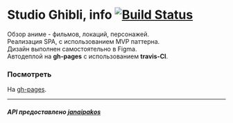 # Studio Ghibli, info [![Build Status](https://travis-ci.com/ArtMan-8/Studio-Ghibli-info.svg?branch=master)](https://travis-ci.com/ArtMan-8/Studio-Ghibli-info)
Обзор аниме - фильмов, локаций, персонажей.<br>
Реализация SPA, с использованием MVP паттерна.<br>
Дизайн выполнен самостоятельно в Figma.<br>
Автодеплой на **gh-pages** с использованием **travis-CI**.

### Посмотреть
На [gh-pages](https://artman-8.github.io/Studio-Ghibli-info/).

---
##### API предоставлено [janaipakos](https://github.com/janaipakos/ghibliapi)
